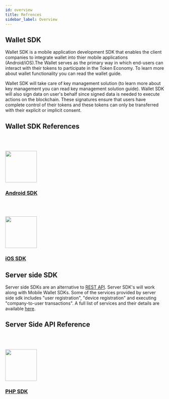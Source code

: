 ```yaml
---
id: overview
title: Refrences
sidebar_label: Overview
---
```



## Wallet SDK

Wallet SDK is a mobile application development SDK that enables the client companies to integrate wallet into thier mobile applications (Android/iOS).The Wallet serves as the primary way in which end-users can interact with their tokens to participate in the Token Economy. To learn more about wallet functionality you can read the wallet guide.


Wallet SDK will take care of key management solution (to learn more about key management you can read key management solution guide). Wallet SDK will also sign data on user's behalf since signed data is needed to execute actions on the blockchain. These signatures ensure that users have complete control of their tokens and these tokens can only be transferred with their explicit or implicit consent.


## Wallet SDK References

<div class="content-blocks">
    <div class="content-block">
        <div class="section-promo">
        <a target="_blank" href="/kyc/docs/sdk/python_sdk/latest/quickstart_guide/">
            <img style="height: 100px;margin-top: 48px;"  class="center-block" src="/platform/docs/sdk/assets/android.png" >
            <h3 class="accent-color text-center">Android SDK</h3>
        </a>
        </div>
    </div>
    <div class="content-block">
        <div class="section-promo">
        <a target="_blank" href="/kyc/docs/sdk/ruby_sdk/latest/quickstart_guide/">
            <img style="height: 100px;margin-top: 48px;"  class="center-block" src="/platform/docs/sdk/assets/xcode-ios.png" >
            <h3 class="accent-color text-center">iOS SDK</h3>
        </a>
        </div>
    </div>
</div>


## Server side SDK

Server side SDKs are an alternative to [REST API](/platform/docs/api/). Server SDK's will work along with Mobile Wallet SDKs. Some of the services provided by server side sdk includes "user registration", "device registration" and executing "company-to-user transactions". A full list of services and their details are available [here](/platform/docs/api/).


## Server Side API Reference

<div class="content-blocks">

<div class="content-block">
    <div class="section-promo">
       <a target="_blank" href="/platform/docs/sdk/server-side-sdks/php/latest/quickstart_guide/">
        <img style="height: 100px;margin-top: 48px;"  class="center-block" src="/platform/docs/sdk/assets/php.png">
        <h3 class="accent-color text-center">PHP SDK</h3>
      </a>
    </div>
  </div>
  
  <!-- <div class="content-block">
    <div class="section-promo">
       <a target="_blank" href="/kyc/docs/sdk/ruby_sdk/latest/quickstart_guide/">
        <img style="height: 100px;margin-top: 48px;"  class="center-block" src="/kyc/docs/sdk/assets/icons/ruby.png" >
        <h3 class="accent-color text-center">Ruby SDK</h3>
      </a>
    </div>
  </div>

  <div class="content-block">
    <div class="section-promo">
       <a target="_blank" href="/kyc/docs/sdk/nodejs_sdk/latest/quickstart_guide/">
        <img style="height: 100px;margin-top: 48px;"  class="center-block" src="/kyc/docs/sdk/assets/icons/nodejs.png" >
        <h3 class="accent-color text-center">Node.js SDK</h3>
      </a>
    </div>
  </div>

  <div class="content-block">
    <div class="section-promo">
       <a target="_blank" href="/kyc/docs/sdk/java_sdk/latest/quickstart_guide/">
        <img style="height: 100px;margin-top: 48px;"  class="center-block" src="/kyc/docs/sdk/assets/icons/java.png" >
        <h3 class="accent-color text-center">Java SDK</h3>
      </a>
    </div>
  </div> -->
  
</div>

